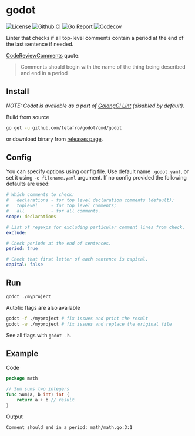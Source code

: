 # godot

[![License](http://img.shields.io/badge/license-MIT-green.svg?style=flat)](https://raw.githubusercontent.com/tetafro/godot/master/LICENSE)
[![Github CI](https://img.shields.io/github/actions/workflow/status/tetafro/godot/push.yml)](https://github.com/tetafro/godot/actions)
[![Go Report](https://goreportcard.com/badge/github.com/tetafro/godot)](https://goreportcard.com/report/github.com/tetafro/godot)
[![Codecov](https://codecov.io/gh/tetafro/godot/branch/master/graph/badge.svg)](https://codecov.io/gh/tetafro/godot)

Linter that checks if all top-level comments contain a period at the
end of the last sentence if needed.

[CodeReviewComments](https://github.com/golang/go/wiki/CodeReviewComments#comment-sentences) quote:

> Comments should begin with the name of the thing being described
> and end in a period

## Install

*NOTE: Godot is available as a part of [GolangCI Lint](https://github.com/golangci/golangci-lint)
(disabled by default).*

Build from source

```sh
go get -u github.com/tetafro/godot/cmd/godot
```

or download binary from [releases page](https://github.com/tetafro/godot/releases).

## Config

You can specify options using config file. Use default name `.godot.yaml`, or
set it using `-c filename.yaml` argument. If no config provided the following
defaults are used:

```yaml
# Which comments to check:
#   declarations - for top level declaration comments (default);
#   toplevel     - for top level comments;
#   all          - for all comments.
scope: declarations

# List of regexps for excluding particular comment lines from check.
exclude:

# Check periods at the end of sentences.
period: true

# Check that first letter of each sentence is capital.
capital: false
```

## Run

```sh
godot ./myproject
```

Autofix flags are also available

```sh
godot -f ./myproject # fix issues and print the result
godot -w ./myproject # fix issues and replace the original file
```

See all flags with `godot -h`.

## Example

Code

```go
package math

// Sum sums two integers
func Sum(a, b int) int {
    return a + b // result
}
```

Output

```sh
Comment should end in a period: math/math.go:3:1
```
